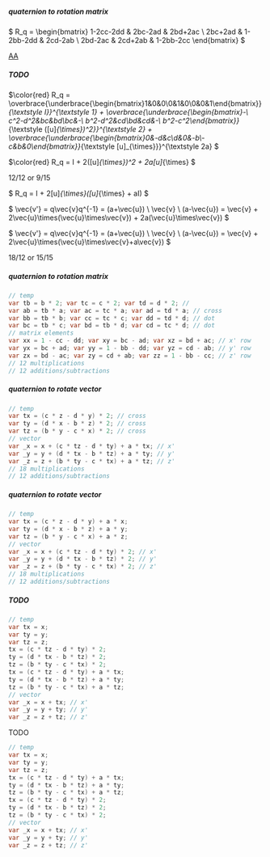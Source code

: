 ##### quaternion to rotation matrix

$ R_q = \begin{bmatrix} 1-2cc-2dd & 2bc-2ad & 2bd+2ac \\ 2bc+2ad & 1-2bb-2dd & 2cd-2ab \\ 2bd-2ac & 2cd+2ab & 1-2bb-2cc \end{bmatrix} $

[AA](AxisAngleAlternative.md)

##### TODO

$\color{red} R_q = \overbrace{\underbrace{\begin{bmatrix}1&0&0\\0&1&0\\0&0&1\end{bmatrix}}_{\textstyle I}}^{\textstyle 1} + \overbrace{\underbrace{\begin{bmatrix}-\ c^2-d^2&bc&bd\\bc&-\ b^2-d^2&cd\\bd&cd&-\ b^2-c^2\end{bmatrix}}_{\textstyle ([u]_{\times})^2}}^{\textstyle 2} + \overbrace{\underbrace{\begin{bmatrix}0&-d&c\\d&0&-b\\-c&b&0\end{bmatrix}}_{\textstyle [u]_{\times}}}^{\textstyle 2a} $

$\color{red} R_q = I + 2([u]_{\times})^2 + 2a[u]_{\times} $

12/12 or 9/15

$ R_q = I + 2[u]_{\times}([u]_{\times} + aI) $

$ \vec{v'} = q\vec{v}q^{-1} = (a+\vec{u}) \ \vec{v} \ (a-\vec{u}) = \vec{v} + 2\vec{u}\times(\vec{u}\times\vec{v}) + 2a(\vec{u}\times\vec{v}) $

$ \vec{v'} = q\vec{v}q^{-1} = (a+\vec{u}) \ \vec{v} \ (a-\vec{u}) = \vec{v} + 2\vec{u}\times(\vec{u}\times\vec{v}+a\vec{v}) $

18/12 or 15/15

##### quaternion to rotation matrix

```csharp
// temp
var tb = b * 2; var tc = c * 2; var td = d * 2; // 
var ab = tb * a; var ac = tc * a; var ad = td * a; // cross
var bb = tb * b; var cc = tc * c; var dd = td * d; // dot
var bc = tb * c; var bd = tb * d; var cd = tc * d; // dot
// matrix elements
var xx = 1 - cc - dd; var xy = bc - ad; var xz = bd + ac; // x' row
var yx = bc + ad; var yy = 1 - bb - dd; var yz = cd - ab; // y' row
var zx = bd - ac; var zy = cd + ab; var zz = 1 - bb - cc; // z' row
// 12 multiplications
// 12 additions/subtractions
```

##### quaternion to rotate vector

```csharp
// temp
var tx = (c * z - d * y) * 2; // cross
var ty = (d * x - b * z) * 2; // cross
var tz = (b * y - c * x) * 2; // cross
// vector
var _x = x + (c * tz - d * ty) + a * tx; // x'
var _y = y + (d * tx - b * tz) + a * ty; // y'
var _z = z + (b * ty - c * tx) + a * tz; // z'
// 18 multiplications
// 12 additions/subtractions
```

##### quaternion to rotate vector

```csharp
// temp
var tx = (c * z - d * y) + a * x;
var ty = (d * x - b * z) + a * y;
var tz = (b * y - c * x) + a * z;
// vector
var _x = x + (c * tz - d * ty) * 2; // x'
var _y = y + (d * tx - b * tz) * 2; // y'
var _z = z + (b * ty - c * tx) * 2; // z'
// 18 multiplications
// 12 additions/subtractions
```

##### TODO

```csharp
// temp
var tx = x;
var ty = y;
var tz = z;
tx = (c * tz - d * ty) * 2;
ty = (d * tx - b * tz) * 2;
tz = (b * ty - c * tx) * 2;
tx = (c * tz - d * ty) + a * tx;
ty = (d * tx - b * tz) + a * ty;
tz = (b * ty - c * tx) + a * tz;
// vector
var _x = x + tx; // x'
var _y = y + ty; // y'
var _z = z + tz; // z'
```

TODO

```csharp
// temp
var tx = x;
var ty = y;
var tz = z;
tx = (c * tz - d * ty) + a * tx;
ty = (d * tx - b * tz) + a * ty;
tz = (b * ty - c * tx) + a * tz;
tx = (c * tz - d * ty) * 2;
ty = (d * tx - b * tz) * 2;
tz = (b * ty - c * tx) * 2;
// vector
var _x = x + tx; // x'
var _y = y + ty; // y'
var _z = z + tz; // z'
```

